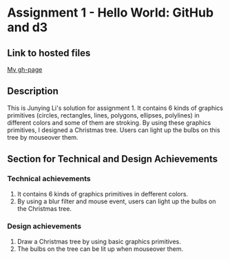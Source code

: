 # Assignment 1 - Hello World: GitHub and d3

## Link to hosted files
[My gh-page](http://Junying-Li.github.io/01-ghd3/index.html)

## Description
This is Junying Li's solution for assignment 1. It contains 6 kinds of graphics primitives (circles, rectangles, lines, polygons, ellipses, polylines) in different colors and some of them are stroking. By using these graphics primitives, I designed a Christmas tree. Users can light up the bulbs on this tree by mouseover them. 

## Section for Technical and Design Achievements
### Technical achievements
1. It contains 6 kinds of graphics primitives in defferent colors.
2. By using a blur filter and mouse event, users can light up the bulbs on the Christmas tree.
### Design achievements
1. Draw a Christmas tree by using basic graphics primitives.
2. The bulbs on the tree can be lit up when mouseover them.
